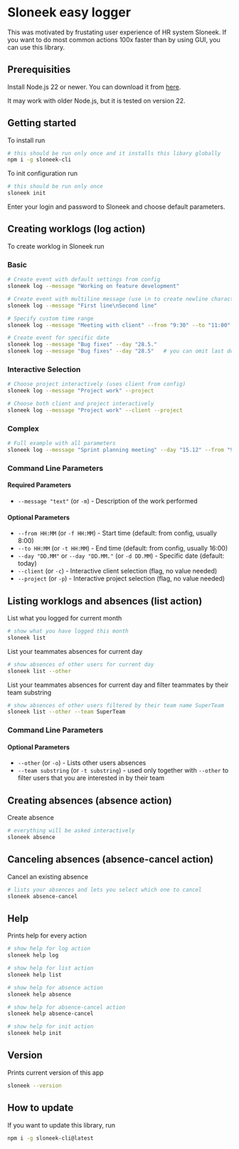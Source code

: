 # Sloneek easy logger
This was motivated by frustating user experience of HR system Sloneek. If you want to do most common actions 100x faster than by using GUI, you can use this library.

## Prerequisities
Install Node.js 22 or newer. You can download it from [here](https://nodejs.org/en).

It may work with older Node.js, but it is tested on version 22.

## Getting started

To install run

```bash
# this should be run only once and it installs this libary globally
npm i -g sloneek-cli
```

To init configuration run

```bash
# this should be run only once
sloneek init
```

Enter your login and password to Sloneek and choose default parameters.

## Creating worklogs (log action)

To create worklog in Sloneek run

### Basic

```bash
# Create event with default settings from config
sloneek log --message "Working on feature development"

# Create event with multiline message (use \n to create newline character)
sloneek log --message "First line\nSecond line"

# Specify custom time range
sloneek log --message "Meeting with client" --from "9:30" --to "11:00"

# Create event for specific date
sloneek log --message "Bug fixes" --day "28.5."
sloneek log --message "Bug fixes" --day "28.5"   # you can omit last dot
```

### Interactive Selection

```bash
# Choose project interactively (uses client from config)
sloneek log --message "Project work" --project

# Choose both client and project interactively
sloneek log --message "Project work" --client --project
```

### Complex

```bash
# Full example with all parameters
sloneek log --message "Sprint planning meeting" --day "15.12" --from "9:00" --to "10:30" --project
```

### Command Line Parameters

#### Required Parameters

- `--message "text"` (or `-m`) - Description of the work performed

#### Optional Parameters

- `--from HH:MM` (or `-f HH:MM`) - Start time (default: from config, usually 8:00)
- `--to HH:MM` (or `-t HH:MM`) - End time (default: from config, usually 16:00)
- `--day "DD.MM"` or `--day "DD.MM."` (or `-d DD.MM`) - Specific date (default: today)
- `--client` (or `-c`) - Interactive client selection (flag, no value needed)
- `--project` (or `-p`) - Interactive project selection (flag, no value needed)

## Listing worklogs and absences (list action)

List what you logged for current month

```bash
# show what you have logged this month
sloneek list
```

List your teammates absences for current day

```bash
# show absences of other users for current day
sloneek list --other
```

List your teammates absences for current day and filter teammates by their team substring

```bash
# show absences of other users filtered by their team name SuperTeam
sloneek list --other --team SuperTeam
```

### Command Line Parameters

#### Optional Parameters

- `--other` (or `-o`) - Lists other users absences
- `--team substring` (or `-t substring`) - used only together with `--other` to filter users that you are interested in by their team

## Creating absences (absence action)

Create absence

```bash
# everything will be asked interactively
sloneek absence
```

## Canceling absences (absence-cancel action)

Cancel an existing absence

```bash
# lists your absences and lets you select which one to cancel
sloneek absence-cancel
```

## Help
Prints help for every action
```bash
# show help for log action
sloneek help log

# show help for list action
sloneek help list

# show help for absence action
sloneek help absence

# show help for absence-cancel action
sloneek help absence-cancel

# show help for init action
sloneek help init
```

## Version
Prints current version of this app
```bash
sloneek --version
```

## How to update
If you want to update this library, run
```bash
npm i -g sloneek-cli@latest
```
